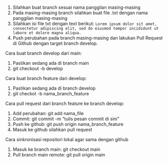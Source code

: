 1. Silahkan buat branch sesuai nama panggilan masing-masing
2. Pada masing-masing branch silahkan buat file .txt dengan nama panggilan masing-masing
3. Silahkan isi file txt dengan text berikut: ``Lorem ipsum dolor sit amet, consectetur adipiscing elit, sed do eiusmod tempor incididunt ut labore et dolore magna aliqua.``
4. Push perubahan pada branch masing-masing dan lakukan Pull Request di Github dengan target branch develop.

Cara buat branch develop dari main:
1. Pastikan sedang ada di branch main
2. git checkout -b develop

Cara buat branch feature dari develop:
1. Pastikan sedang ada di branch develop
2. git checkot -b nama_branch_feature

Cara pull request dari branch feature ke branch develop:
1. Add perubahan: git add nama_file
2. Commit: git commit -m "tulis pesan commit di sini"
3. Push ke github: git push origin nama_branch_feature
4. Masuk ke github silahkan pull request

Cara sinkronisasi repositori lokal agar sama dengan github
1. Masuk ke branch main: git checkout main
2. Pull branch main remote: git pull origin main
